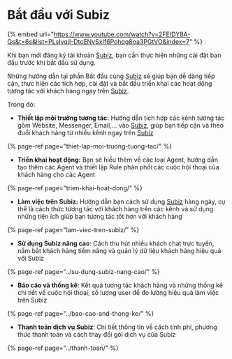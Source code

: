 # Bắt đầu với Subiz

{% embed url="https://www.youtube.com/watch?v=2FEIDY8A-Gs&t=6s&list=PLsIvqjI-DtcENvSxIf6Pohqg8oa3PGtVO&index=7" %}

Khi bạn mới đăng ký tài khoản [Subiz](https://subiz.com/vi/), bạn cần thực hiện những cài đặt ban đầu trước khi bắt đầu sử dụng.

Những hướng dẫn tại phần Bắt đầu cùng [Subiz](https://subiz.com/vi/) sẽ giúp bạn dễ dàng tiếp cận, thực hiện các tích hợp, cài đặt và bắt đầu triển khai các hoạt động tương tác với khách hàng ngay trên [Subiz](https://subiz.com/vi/).

Trong đó:

* **Thiết lập môi trường tương tác:** Hướng dẫn tích hợp các kênh tương tác gồm Website, Messenger, Email,... vào [Subiz](https://subiz.com/vi/), giúp bạn tiếp cận và theo đuổi khách hàng từ nhiều kênh ngay trên [Subiz](https://subiz.com/vi/)

{% page-ref page="thiet-lap-moi-truong-tuong-tac/" %}

* **Triển khai hoạt động:** Bạn sẽ hiểu thêm về các loại Agent, hướng dẫn tạo thêm các Agent và thiết lập Rule phân phối các cuộc hội thoại của khách hàng cho các Agent

{% page-ref page="trien-khai-hoat-dong/" %}

* **Làm việc trên Subiz:** Hướng dẫn bạn cách sử dụng [Subiz](https://subiz.com/vi/) hàng ngày, cụ thể là cách thức tương tác với khách hàng trên các kênh và sử dụng những tiện ích giúp bạn tương tác tốt hơn với khách hàng

{% page-ref page="lam-viec-tren-subiz/" %}

* **Sử dụng Subiz nâng cao**: Cách thu hút nhiều khách chat trực tuyến, nắm bắt khách hàng tiềm năng và quản lý dữ liệu khách hàng hiệu quả với Subiz

{% page-ref page="../su-dung-subiz-nang-cao/" %}

* **Báo cáo và thống kê**: Kết quả tương tác khách hàng và những thống kê chi tiết về cuộc hội thoại, số lượng user để đo lường hiệu quả làm việc trên Subiz

{% page-ref page="../bao-cao-and-thong-ke/" %}

* **Thanh toán dịch vụ Subiz**: Chi tiết thông tin về cách tính phí, phương thức thanh toán và cách thay đổi gói dịch vụ của Subiz

{% page-ref page="../thanh-toan/" %}

